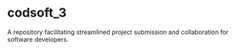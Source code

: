 # codsoft_3
A repository facilitating streamlined project submission and collaboration for software developers. 
